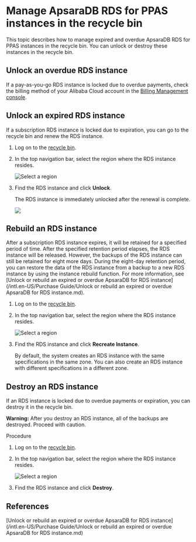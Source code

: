 # Manage ApsaraDB RDS for PPAS instances in the recycle bin

This topic describes how to manage expired and overdue ApsaraDB RDS for PPAS instances in the recycle bin. You can unlock or destroy these instances in the recycle bin.

## Unlock an overdue RDS instance

If a pay-as-you-go RDS instance is locked due to overdue payments, check the billing method of your Alibaba Cloud account in the [Billing Management console](https://billing.console.aliyun.com/?#/account/overview).

## Unlock an expired RDS instance

If a subscription RDS instance is locked due to expiration, you can go to the recycle bin and renew the RDS instance.

1.  Log on to the [recycle bin](https://rdsnext.console.aliyun.com/#/rdsList/cn-hangzhou/recyclelist/lock).
2.  In the top navigation bar, select the region where the RDS instance resides.

    ![Select a region](https://static-aliyun-doc.oss-cn-hangzhou.aliyuncs.com/assets/img/en-US/8651559951/p36543.png)

3.  Find the RDS instance and click **Unlock**.

    The RDS instance is immediately unlocked after the renewal is complete.

    ![](../images/p9429.png)


## Rebuild an RDS instance

After a subscription RDS instance expires, it will be retained for a specified period of time. After the specified retention period elapses, the RDS instance will be released. However, the backups of the RDS instance can still be retained for eight more days. During the eight-day retention period, you can restore the data of the RDS instance from a backup to a new RDS instance by using the instance rebuild function. For more information, see [Unlock or rebuild an expired or overdue ApsaraDB for RDS instance](/intl.en-US/Purchase Guide/Unlock or rebuild an expired or overdue ApsaraDB for RDS instance.md).

1.  Log on to the [recycle bin](https://rdsnext.console.aliyun.com/#/rdsList/cn-hangzhou/recyclelist/lock).
2.  In the top navigation bar, select the region where the RDS instance resides.

    ![Select a region](https://static-aliyun-doc.oss-cn-hangzhou.aliyuncs.com/assets/img/en-US/8651559951/p36543.png)

3.  Find the RDS instance and click **Recreate Instance**.

    By default, the system creates an RDS instance with the same specifications in the same zone. You can also create an RDS instance with different specifications in a different zone.


## Destroy an RDS instance

If an RDS instance is locked due to overdue payments or expiration, you can destroy it in the recycle bin.

**Warning:** After you destroy an RDS instance, all of the backups are destroyed. Proceed with caution.

Procedure

1.  Log on to the [recycle bin](https://rdsnext.console.aliyun.com/#/rdsList/cn-hangzhou/recyclelist/lock).
2.  In the top navigation bar, select the region where the RDS instance resides.

    ![Select a region](https://static-aliyun-doc.oss-cn-hangzhou.aliyuncs.com/assets/img/en-US/8651559951/p36543.png)

3.  Find the RDS instance and click **Destroy**.

## References

[Unlock or rebuild an expired or overdue ApsaraDB for RDS instance](/intl.en-US/Purchase Guide/Unlock or rebuild an expired or overdue ApsaraDB for RDS instance.md)


